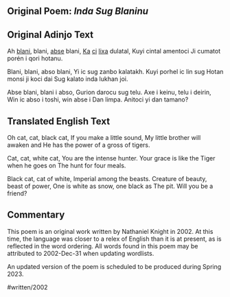 ## Original Poem: _Inda Sug Blaninu_

## Original Adinjo Text

Ah [blani](../../lexicon/b/blani.md), blani, [abse](../../lexicon/a/abs.md) blani,
[Ka](../../lexicon/k/ka.md) [ci](../../lexicon/c/ci.md) [lixa](../../lexicon/l/lixa.md) dulatal,
Kuyi cintal amentoci
Ji cumatot porén i qori hotanu.

Blani, blani, abso blani,
Yi ic sug zanbo kalatakh.
Kuyi porhel ic lin sug
Hotan monsi ji koci dai
Sug kalato inda lukhan joi.

Abse blani, blani i abso,
Gurion darocu sug telu.
Axe i keinu, telu i deirin,
Win ic abso i toshi, win abse i
Dan limpa. Anitoci yi dan tamano?

## Translated English Text

Oh cat, cat, black cat,
If you make a little sound,
My little brother will awaken and
He has the power of a gross of tigers.

Cat, cat, white cat,
You are the intense hunter.
Your grace is like the
Tiger when he goes on
The hunt for four meals.

Black cat, cat of white,
Imperial among the beasts.
Creature of beauty, beast of power,
One is white as snow, one black as
The pit. Will you be a friend?

## Commentary

This poem is an original work written by Nathaniel Knight in 2002. At this time, the language was closer to a relex of English than it is at present, as is reflected in the word ordering. All words found in this poem may be attributed to 2002-Dec-31 when updating wordlists.

An updated version of the poem is scheduled to be produced during Spring 2023.

#written/2002
